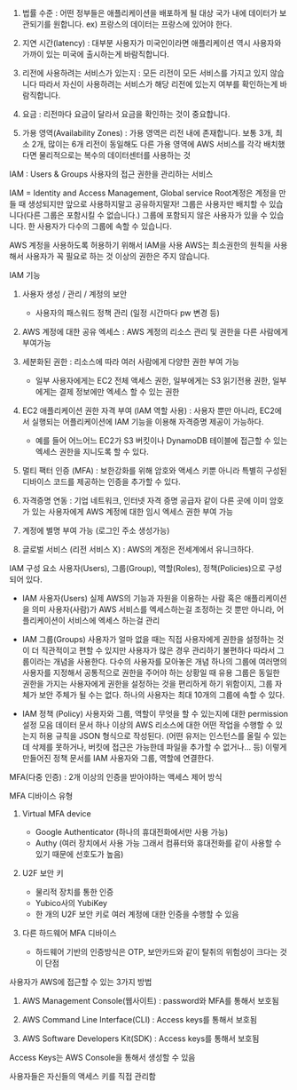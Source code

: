 
1. 법률 수준 : 어떤 정부들은 애플리케이션을 배포하게 될 대상 국가 내에 데이터가 보관되기를 원합니다.
	     ex) 프랑스의 데이터는 프랑스에 있어야 한다. 
2. 지연 시간(latency) : 대부분 사용자가 미국인이라면 애플리케이션 역시 사용자와 가까이 있는 미국에 출시하는게 바람직합니다.

3. 리전에 사용하려는 서비스가 있는지 : 모든 리전이 모든 서비스를 가지고 있지 않습니다 따라서 자신이 사용하려는 서비스가 해당 리전에 있는지 여부를 확인하는게 바람직합니다.
4. 요금 : 리전마다 요금이 달라서 요금을 확인하는 것이 중요합니다.

5. 가용 영역(Availability Zones) : 가용 영역은 리전 내에 존재합니다. 보통 3개, 최소 2개, 많이는 6개
    리전이 동일해도 다른 가용 영역에 AWS 서비스를 각각 배치했다면 물리적으로는 복수의 데이터센터를 사용하는 것


IAM : Users & Groups 사용자의 접근 권한을 관리하는 서비스

IAM = Identity and Access Management, Global service
Root계정은 계정을 만들 때 생성되지만 앞으로 사용하지말고 공유하지말자!
그룹은 사용자만 배치할 수 있습니다(다른 그룹은 포함시킬 수 없습니다.)
그룹에 포함되지 않은 사용자가 있을 수 있습니다.
한 사용자가 다수의 그룹에 속할 수 있습니다.

AWS 계정을 사용하도록 허용하기 위해서 IAM을 사용
AWS는 최소권한의 원칙을 사용해서 사용자가 꼭 필요로 하는 것 이상의 권한은 주지 않습니다.

IAM 기능
1. 사용자 생성 / 관리 / 계정의 보안
	- 사용자의 패스워드 정책 관리 (일정 시간마다 pw 변경 등)

2. AWS 계정에 대한 공유 엑세스 : AWS 계정의 리소스 관리 및 권한을 다른 사람에게 부여가능

3. 세분화된 권한 : 리소스에 따라 여러 사람에게 다양한 권한 부여 가능
	- 일부 사용자에게는 EC2 전체 액세스 권한, 일부에게는 S3 읽기전용 권한, 일부에게는 결제 정보에만 엑세스 할 수 있는 권한
	
4. EC2 애플리케이션 권한 자격 부여 (IAM 역할 사용) : 사용자 뿐만 아니라, EC2에서 실행되는 어플리케이션에 IAM 기능을 이용해 자격증명 제공이 가능하다.
	- 예를 들어 어느어느 EC2가 S3 버킷이나 DynamoDB 테이블에 접근할 수 있는 엑세스 권한을 지니도록 할 수 있다.

5. 멀티 팩터 인증 (MFA) : 보한강화를 위해 암호와  액세스 키뿐 아니라 특별히 구성된 디바이스 코드를 제공하는 인증을 추가할 수 있다.

6. 자격증명 연동 : 기업 네트워크, 인터넷 자격 증명 공급자 같이 다른 곳에 이미 암호가 있는 사용자에게 AWS 계정에 대한 임시 엑세스 권한 부여 가능

7. 계정에 별명 부여 가능 (로그인 주소 생성가능)

8. 글로벌 서비스 (리전 서비스 X) : AWS의 계정은 전세계에서 유니크하다.

IAM 구성 요소
사용자(Users), 그룹(Group), 역할(Roles), 정책(Policies)으로 구성되어 있다.

- IAM 사용자(Users)
	실제 AWS의 기능과 자원을 이용하는 사람 혹은 애플리케이션을 의미
	사용자(사람)가 AWS 서비스를 엑세스하는걸 조정하는 것 뿐만 아니라, 어플리케이션이 서비스에 엑세스 하는걸 관리


- IAM 그룹(Groups)
	사용자가 얼마 없을 때는 직접 사용자에게 권한을 설정하는 것이 더 직관적이고 편할 수 있지만 사용자가 많은 경우 관리하기 불편하다 따라서 그룹이라는 개념을 사용한다.
	다수의 사용자를 모아놓은 개념
	하나의 그룹에 여러명의 사용자를 지정해서 공통적으로 권한을 주어야 하는 상황일 때 유용
	그룹은 동일한 권한을 가지는 사용자에게 권한을 설정하는 것을 편리하게 하기 위함이지, 그룹 자체가 보안 주체가 될 수는 없다.
	하나의 사용자는 최대 10개의 그룹에 속할 수 있다.

- IAM 정책 (Policy)
	사용자와 그룹, 역할이 무엇을 할 수 있는지에 대한 permission 설정 모음 데이터 문서
	하나 이상의 AWS 리소스에 대한 어떤 작업을 수행할 수 있는지 허용 규칙을 JSON 형식으로 작성된다.
	(어떤 유저는 인스턴스를 올릴 수 있는데 삭제를 못하거나, 버킷에 접근은 가능한데 파일을 추가할 수 없거나... 등)
	이렇게 만들어진 정책 문서를 IAM 사용자와 그룹, 역할에 연결한다.
	

MFA(다중 인증) : 2개 이상의 인증을 받아야하는 액세스 제어 방식
	

MFA 디바이스 유형

1. Virtual MFA device
	- Google Authenticator (하나의 휴대전화에서만 사용 가능)
	- Authy (여러 장치에서 사용 가능 그래서 컴퓨터와 휴대전화를 같이 사용할 수 있기 때문에 선호도가 높음)

2. U2F 보안 키
	- 물리적 장치를 통한 인증
	- Yubico사의 YubiKey
	- 한 개의 U2F 보안 키로 여러 계정에 대한 인증을 수행할 수 있음

3. 다른 하드웨어 MFA 디바이스
	- 하드웨어 기반의 인증방식은 OTP, 보안카드와 같이 탈취의 위험성이 크다는 것이 단점


사용자가 AWS에 접근할 수 있는 3가지 방법

1. AWS Management Console(웹사이트) : password와 MFA를 통해서 보호됨

2. AWS Command Line Interface(CLI) : Access keys를 통해서 보호됨

3. AWS Software Developers Kit(SDK) : Access keys를 통해서 보호됨

Access Keys는 AWS Console을 통해서 생성할 수 있음

사용자들은 자신들의 액세스 키를 직접 관리함